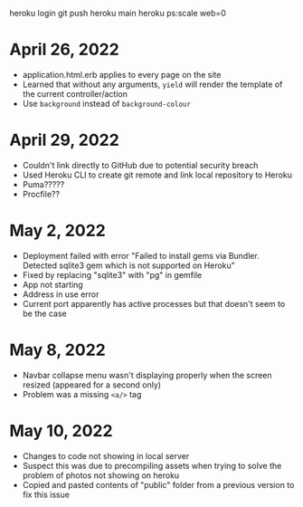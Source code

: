 heroku login
git push heroku main
heroku ps:scale web=0

# April 26, 2022
 - application.html.erb applies to every page on the site
 - Learned that without any arguments, `yield` will render the template of the current controller/action
 - Use `background` instead of `background-colour` 

# April 29, 2022
- Couldn't link directly to GitHub due to potential security breach 
- Used Heroku CLI to create git remote and link local repository to Heroku
- Puma?????
- Procfile??

# May 2, 2022
- Deployment failed with error "Failed to install gems via Bundler. Detected sqlite3 gem which is not supported on Heroku" 
- Fixed by replacing "sqlite3" with "pg" in gemfile 
- App not starting
- Address in use error
- Current port apparently has active processes but that doesn't seem to be the case 

# May 8, 2022
- Navbar collapse menu wasn't displaying properly when the screen resized (appeared for a second only)
- Problem was a missing `<a/>` tag 

# May 10, 2022
- Changes to code not showing in local server 
- Suspect this was due to precompiling assets when trying to solve the problem of photos not showing on heroku 
- Copied and pasted contents of "public" folder from a previous version to fix this issue 